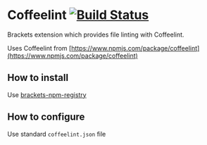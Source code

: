 # Coffeelint [![Build Status](https://travis-ci.org/zaggino/brackets-coffeelint.svg?branch=master)](https://travis-ci.org/zaggino/brackets-coffeelint)

Brackets extension which provides file linting with Coffeelint.

Uses Coffeelint from [https://www.npmjs.com/package/coffeelint](https://www.npmjs.com/package/coffeelint)

## How to install

Use [brackets-npm-registry](https://github.com/zaggino/brackets-npm-registry)

## How to configure

Use standard `coffeelint.json` file
